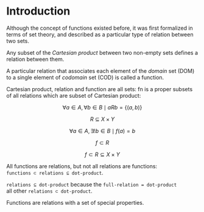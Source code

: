 # Introduction

Although the concept of functions existed before, it was first formalized in terms of set theory, and described as a particular type of relation between two sets.

Any subset of the *Cartesian product* between two non-empty sets defines a relation between them.

A particular relation that associates each element of the *domain* set (DOM) to a single element of *codomain* set (COD) is called a function.

Cartesian product, relation and function are all sets: fn is a proper subsets of all relations which are subset of Cartesian product:


$$\displaystyle
\forall a \in A, \forall b \in B \mid aRb = \{(a,b)\}$$

$$R \ \subseteq \ X \times Y$$


$$\displaystyle
\forall a \in A, \exists !b \in B \mid f(a) = b$$

$$f \subset R$$

$$f \subset R \subseteq X \times Y$$


All functions are relations, but not all relations are functions:    
`functions ⊂ relations ⊆ dot-product`.

`relations ⊆ dot-product` because the `full-relation = dot-product`    
all other `relations ⊂ dot-product`.

Functions are relations with a set of special properties.

